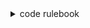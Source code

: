 <details>
<summary>code rulebook</summary>


### I: Implicit contracts: Guarantee/Assume type hints

- For Functions
  - **Arguments**: All function arguments must be type hinted.
    - **Passing the correct type** in arguments is **caller responsibility**:
    - **Guarantee in call** and **assume in definition**: Passsed argument conform to type hint 
  - **Returns**: Functions must either return the type they hint at or raise an Error (Returning and raising are mutually exclusive). 
    - **Returning the correct type** , assuming arguments are of the correct type, **is callee responsbility**: 
    - **Guarantee in every function definition** and **assume in function call**: Function returns object of the hinted type or raises Exception
    - All functions returns must be type labeled if they return anything but None; Functions without a type hint are implictiyl assumed to return None
- For classes
	- All class attributes must be type hinted. Init must guarantee fulfilling the type hints after init finish and that type guaranteed must be upheld at any point after
	- Inherited attributes and methods implicitly inherit their type hints and are not type hinted explicitly
	- **Guarantee after init complete** and **assume at any point after init complete**: Class attributes conform to init type hint


### II: Naming
- Stick to pythonic case and spacing conventions (see also: [python-naming-convention](https://github.com/naming-convention/naming-convention-guides/tree/master/python):
  - source files: lowercase w/ snake_case, 
  - functions:  lowercase w/ snake_case; use verbs
  - classes: everything else: CamelCase; use nouns
- Functions that return something are of the format `get_[object]` or if the function initializes and returns the object `create_[object]`, `make_[object]` or `retrieve_[object]`
- Names are searchable and distinguishable, so let word trees differ by prefix not by suffix
- Plural perfererentially as `object_list`, not `objects`; get_elements() and get_element() both being defined is a recipe for disaster
- Hungarian notations is only used when the object appears as several types throughout the program

### III: Vertical arrangement

- Follow the Downward dependency rule: Wherever possible, modules are arranged so that dependency/reference relation (y depends on x) points downward i.e. if y depends on x then  x is placed below y
- I.e.: Highest level modules/submodules first then the methods they depend on below; In doing so also, minimize the vertical distance between modules
- Apply self both for text within a file and files within a directory

### IV: Imports

- Style
```
from .this_file import that_class ## Intra source-dir imports
from [module] import that_class   ## Inter source-dir imports using __init__
```
This requires making use of init files to specify which objects from the module to expose

- **import consolidation**: Consolidate imports from a single module in a single line if possible
- **hierarchical stacking**: Source directories are stacked by importing everything:
```
from [source_dir1] import *
from [source_dir2] import *
```
- **ordering**: First import stdlib/pypi packages, then own code arranged by how far away nearest common ancestor

### V: Size rules
- **kwargs only**: Pass arguments only by keyword
- **minimal nesting**: Max indentation level === 3 
- **small directories**: Each dir ideally contains only 2-4 files/folders; max 5 files/folders
- **short files**: Max ~200 loc, Ideally < 120 loc
- **short functions**: Max ~30 loc, ideally <= 15 loc; Ideally <= 2 args, max ~ 5 args
- **commit messges**: ~ 5 words

</details>


